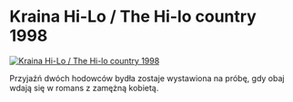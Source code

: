 Kraina Hi-Lo / The Hi-lo country 1998 
=============
[![Kraina Hi-Lo / The Hi-lo country 1998 ](http://vidos.pl/images/player.gif)](http://vidos.pl/kraina-hi-lo-the-hi-lo-country-1998)

 Przyjaźń dwóch hodowców bydła zostaje wystawiona na próbę, gdy obaj wdają się w romans z zamężną kobietą.
